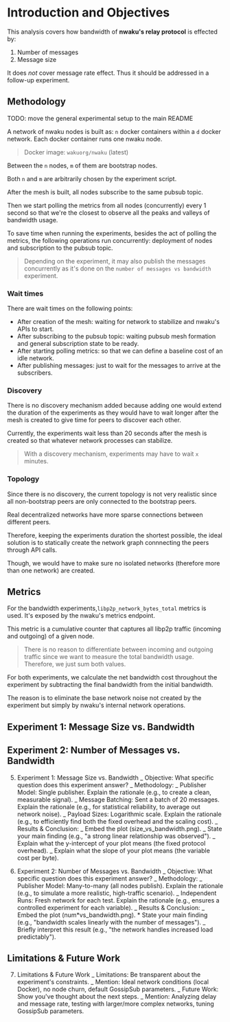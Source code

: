 # Introduction and Objectives

This analysis covers how bandwidth of **nwaku's relay protocol** is effected by:

1. Number of messages
2. Message size

It does _not_ cover message rate effect. Thus it should be addressed in a follow-up experiment.

## Methodology

TODO: move the general experimental setup to the main README

A network of nwaku nodes is built as: `n` docker containers within a `d` docker network.
Each docker container runs one nwaku node.

> Docker image: `wakuorg/nwaku` (latest)

Between the `n` nodes, `m` of them are bootstrap nodes.

Both `n` and `m` are arbitrarily chosen by the experiment script.

After the mesh is built, all nodes subscribe to the same pubsub topic.

Then we start polling the metrics from all nodes (concurrently) every 1 second
so that we're the closest to observe all the peaks and valleys of bandwidth usage.

To save time when running the experiments, besides the act of polling the metrics,
the following operations run concurrently: deployment of nodes and
subscription to the pubsub topic.

> Depending on the experiment, it may also publish the messages concurrently as
> it's done on the `number of messages vs bandwidth` experiment.

### Wait times

There are wait times on the following points:

- After creation of the mesh: waiting for network to stabilize and nwaku's APIs to start.
- After subscribing to the pubsub topic: waiting pubsub mesh formation and general
  subscription state to be ready.
- After starting polling metrics: so that we can define a baseline cost of an idle network.
- After publishing messages: just to wait for the messages to arrive at the subscribers.

### Discovery

There is no discovery mechanism added because adding one would extend the duration of the experiments
as they would have to wait longer after the mesh is created to give time for peers to discover each other.

Currently, the experiments wait less than 20 seconds after the mesh is created so that whatever network
processes can stabilize.

> With a discovery mechanism, experiments may have to wait `x` minutes.

### Topology

Since there is no discovery, the current topology is not very realistic since all non-bootstrap peers
are only connected to the bootstrap peers.

Real decentralized networks have more sparse connections between different peers.

Therefore, keeping the experiments duration the shortest possible, the ideal solution is to statically
create the network graph connnecting the peers through API calls.

Though, we would have to make sure no isolated networks (therefore more than one network) are created.

## Metrics

For the bandwidth experiments,`libp2p_network_bytes_total` metrics is used. It's exposed by the
nwaku's metrics endpoint.

This metric is a cumulative counter that captures all libp2p traffic (incoming and outgoing) of a given node.

> There is no reason to differentiate between incoming and outgoing traffic since we want to measure
> the total bandwidth usage. Therefore, we just sum both values.

For both experiments, we calculate the net bandwidth cost throughout the experiment
by subtracting the final bandwidth from the initial bandwidth.

The reason is to eliminate the base network noise not created by the experiment but simply
by nwaku's internal network operations.

## Experiment 1: Message Size vs. Bandwidth

## Experiment 2: Number of Messages vs. Bandwidth

5. Experiment 1: Message Size vs. Bandwidth _ Objective: What specific question does this experiment answer? _ Methodology: _ Publisher Model: Single
   publisher. Explain the rationale (e.g., to create a clean, measurable signal). _ Message Batching: Sent a batch of 20 messages. Explain the rationale
   (e.g., for statistical reliability, to average out network noise). _ Payload Sizes: Logarithmic scale. Explain the rationale (e.g., to efficiently find
   both the fixed overhead and the scaling cost). _ Results & Conclusion: _ Embed the plot (size_vs_bandwidth.png). _ State your main finding (e.g., "a
   strong linear relationship was observed"). _ Explain what the y-intercept of your plot means (the fixed protocol overhead). _ Explain what the slope of
   your plot means (the variable cost per byte).

6. Experiment 2: Number of Messages vs. Bandwidth _ Objective: What specific question does this experiment answer? _ Methodology: _ Publisher Model:
   Many-to-many (all nodes publish). Explain the rationale (e.g., to simulate a more realistic, high-traffic scenario). _ Independent Runs: Fresh network for
   each test. Explain the rationale (e.g., ensures a controlled experiment for each variable). _ Results & Conclusion: _ Embed the plot
   (num*vs_bandwidth.png). * State your main finding (e.g., "bandwidth scales linearly with the number of messages"). \_ Briefly interpret this result (e.g.,
   "the network handles increased load predictably").

## Limitations & Future Work

7. Limitations & Future Work _ Limitations: Be transparent about the experiment's constraints. _ Mention: Ideal network conditions (local Docker), no
   node churn, default GossipSub parameters. _ Future Work: Show you've thought about the next steps. _ Mention: Analyzing delay and message rate, testing
   with larger/more complex networks, tuning GossipSub parameters.
